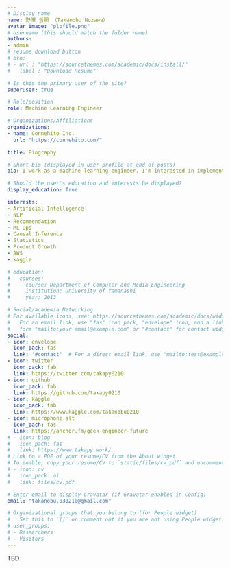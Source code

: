 ```yaml
---
# Display name
name: 野澤 哲照 （Takanobu Nozawa）
avatar_image: "plofile.png"
# Username (this should match the folder name)
authors:
- admin
# resume download button
# btn:
# - url : "https://sourcethemes.com/academic/docs/install/"
#   label : "Download Resume"

# Is this the primary user of the site?
superuser: true

# Role/position
role: Machine Learning Engineer

# Organizations/Affiliations
organizations:
- name: Connehito Inc.
  url: "https://connehito.com/"

title: Biography

# Short bio (displayed in user profile at end of posts)
bio: I work as a machine learning engineer. I'm interested in implementing machine learning in society and growing services.

# Should the user's education and interests be displayed?
display_education: True

interests:
- Artificial Intelligence
- NLP
- Recommendation
- ML Ops
- Causal Inference
- Statistics
- Product Growth
- AWS
- kaggle

# education:
#   courses:
#   - course: Department of Computer and Media Engineering
#     institution: University of Yamanashi
#     year: 2013

# Social/academia Networking
# For available icons, see: https://sourcethemes.com/academic/docs/widgets/#icons
#   For an email link, use "fas" icon pack, "envelope" icon, and a link in the
#   form "mailto:your-email@example.com" or "#contact" for contact widget.
social:
- icon: envelope
  icon_pack: fas
  link: '#contact'  # For a direct email link, use "mailto:test@example.org".
- icon: twitter
  icon_pack: fab
  link: https://twitter.com/takapy0210
- icon: github
  icon_pack: fab
  link: https://github.com/takapy0210
- icon: kaggle
  icon_pack: fab
  link: https://www.kaggle.com/takanobu0210
- icon: microphone-alt
  icon_pach: fas
  link: https://anchor.fm/geek-engineer-future
# - icon: blog
#   icon_pach: fas
#   link: https://www.takapy.work/
# Link to a PDF of your resume/CV from the About widget.
# To enable, copy your resume/CV to `static/files/cv.pdf` and uncomment the lines below.  
# - icon: cv
#   icon_pack: ai
#   link: files/cv.pdf

# Enter email to display Gravatar (if Gravatar enabled in Config)
email: "takanobu.030210@gmail.com"

# Organizational groups that you belong to (for People widget)
#   Set this to `[]` or comment out if you are not using People widget.  
# user_groups:
# - Researchers
# - Visitors
---
```


TBD

<!-- I usually use natural language processing to build community health and recommendation systems.

My main scope of work ranges from machine learning problem finding to data analysis, modeling, and building APIs on AWS.

I'm interested in implementing AI in society to contribute to service growth and improve the numbers.

like / good
- The ability to produce 80% of the output quickly.
- It is easier to produce results as a team than to push forward alone.
- Committed to results
- Making others laugh (and sometimes stretching yourself)
- Baseball and Sports

dislike / not good
- Scolding people.
- Speaking in front of a lot of people (but I like LT, etc.) -->
